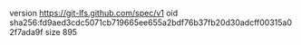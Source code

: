 version https://git-lfs.github.com/spec/v1
oid sha256:fd9aed3cdc5071cb719665ee655a2bdf76b37fb20d30adcff00315a02f7ada9f
size 895
